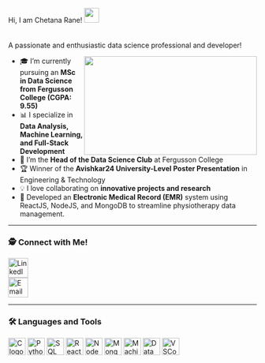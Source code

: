 Hi, I am Chetana Rane! <img src="https://raw.githubusercontent.com/debdutgoswami/debdutgoswami/master/assets/gifs/Hi.gif" width="30px">  
<br>  
A passionate and enthusiastic data science professional and developer!  
<div align="center">  
  <img height="200" src="https://yt3.ggpht.com/aZwOyRoTvmtZsAVxTiSc48ZUofoba60FiEMq9dHp0d4Nv2Do-pcZ6SOx354XPr7KXZfbo6DACgcaZQ=s600-c-fcrop64=1,00000000ffffffff-nd-v1" width="350" align=right />  
</div>  

- 🎓 I’m currently pursuing an **MSc in Data Science from Fergusson College (CGPA: 9.55)**  
- 📊 I specialize in **Data Analysis, Machine Learning, and Full-Stack Development**  
- 🌟 I’m the **Head of the Data Science Club** at Fergusson College  
- 🏆 Winner of the **Avishkar24 University-Level Poster Presentation** in Engineering & Technology  
- 💡 I love collaborating on **innovative projects and research**  
- 🚀 Developed an **Electronic Medical Record (EMR)** system using ReactJS, NodeJS, and MongoDB to streamline physiotherapy data management.  

---

### 🕵️ Connect with Me!  

<div align="left">  
  <a href="www.linkedin.com/in/chetana-rane-bb6ba3271" target="_blank">  
    <img src="https://img.shields.io/static/v1?message=LinkedIn&logo=linkedin&label=&color=0077B5&logoColor=white&labelColor=&style=for-the-badge" height="40" alt="LinkedIn logo" />  
  </a>  
  <div align="left">  
  <a href="mailto:chetanarane10@gmail.com" target="_blank">  
    <img src="https://img.shields.io/static/v1?message=Email&logo=gmail&label=&color=D14836&logoColor=white&labelColor=&style=for-the-badge" height="40" alt="Email logo" />  
  </a>  
</div>  

</div>  

---

### 🛠️ Languages and Tools  

<div align="left">  
  <img src="https://img.shields.io/badge/C-A8B9CC?logo=c&logoColor=black&style=for-the-badge" height="35" alt="C logo" />  
  <img src="https://img.shields.io/badge/Python-3776AB?logo=python&logoColor=white&style=for-the-badge" height="35" alt="Python logo" />  
  <img src="https://img.shields.io/badge/SQL-4479A1?logo=mysql&logoColor=white&style=for-the-badge" height="35" alt="SQL logo" />  
  <img src="https://img.shields.io/badge/ReactJS-61DAFB?logo=react&logoColor=black&style=for-the-badge" height="35" alt="ReactJS logo" />  
  <img src="https://img.shields.io/badge/NodeJS-339933?logo=nodedotjs&logoColor=white&style=for-the-badge" height="35" alt="NodeJS logo" />  
  <img src="https://img.shields.io/badge/MongoDB-47A248?logo=mongodb&logoColor=white&style=for-the-badge" height="35" alt="MongoDB logo" />  
  <img src="https://img.shields.io/badge/Machine%20Learning-0097A7?logo=scikitlearn&logoColor=white&style=for-the-badge" height="35" alt="Machine Learning logo" />  
  <img src="https://img.shields.io/badge/Data%20Analysis-4EA94B?logo=pandas&logoColor=white&style=for-the-badge" height="35" alt="Data Analysis logo" />  
  <img src="https://img.shields.io/badge/Visual Studio Code-007ACC?logo=visualstudiocode&logoColor=white&style=for-the-badge" height="35" alt="VSCode logo" />  
</div>  
